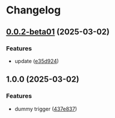 # Changelog

## [0.0.2-beta01](https://github.com/ExpediaGroup/expediagroup-java-sdk/compare/expediagroup-sdk-core-v0.0.1-beta01...expediagroup-sdk-core-v0.0.2-beta01) (2025-03-02)


### Features

* update ([e35d924](https://github.com/ExpediaGroup/expediagroup-java-sdk/commit/e35d924099466ee31e8ac4fc1aac48f276149dd2))

## 1.0.0 (2025-03-02)


### Features

* dummy trigger ([437e837](https://github.com/ExpediaGroup/expediagroup-java-sdk/commit/437e837d9b49c3b9e1c4b49bb0e64c0e616efd65))
